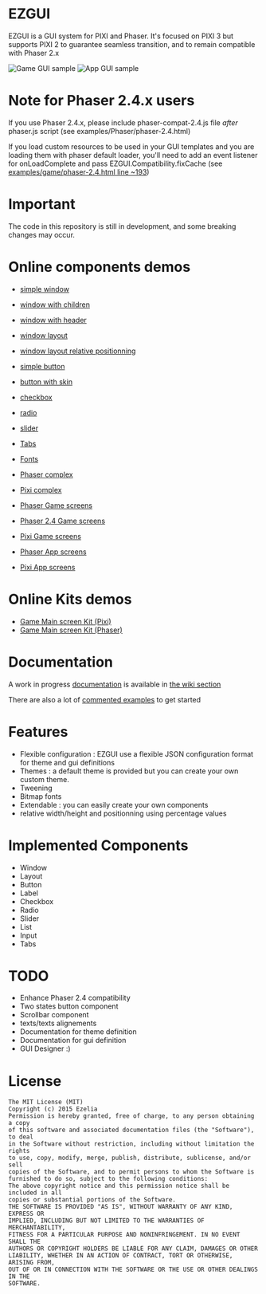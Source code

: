 ﻿EZGUI 
=====
EZGUI is a GUI system for PIXI and Phaser.
It's focused on PIXI 3 but supports PIXI 2 to guarantee seamless transition, and to remain compatible with Phaser 2.x

![Game GUI sample](http://ezgui.ezelia.com/img/ezgui-game-optimized2.gif) ![App GUI sample](http://ezgui.ezelia.com/img/ezgui-app-optimized2.gif) 


Note for Phaser 2.4.x users
===========================
If you use Phaser 2.4.x, please include phaser-compat-2.4.js file *after* phaser.js script (see examples/Phaser/phaser-2.4.html)

If you load custom resources to be used in your GUI templates and you are loading them with phaser default loader, you'll need to add an event listener for onLoadComplete and pass EZGUI.Compatibility.fixCache (see [examples/game/phaser-2.4.html line ~193](examples/game/phaser-2.4.html#L193))


Important 
=========
The code in this repository is still in development, and some breaking changes may occur.


Online components demos
======================= 
 * [simple window](http://ezgui.ezelia.com/examples/01-window/1-simple.html)
 * [window with children](http://ezgui.ezelia.com/examples/01-window/2-children.html)
 * [window with header](http://ezgui.ezelia.com/examples/01-window/3-header.html)
 * [window layout](http://ezgui.ezelia.com/examples/01-window/4-layout.html)
 * [window layout relative positionning](http://ezgui.ezelia.com/examples/01-window/6-layout-relative-positions.html)
 * [simple button](http://ezgui.ezelia.com/examples/02-button/1-simple.html)
 * [button with skin](http://ezgui.ezelia.com/examples/02-button/2-skin.html)
 * [checkbox](http://ezgui.ezelia.com/examples/03-checkbox/1-list.html)
 * [radio](http://ezgui.ezelia.com/examples/04-radio/1-list.html)
 * [slider](http://ezgui.ezelia.com/examples/05-slider/1-horizontal.html)
 * [Tabs](http://ezgui.ezelia.com/examples/09-tabs/1.html)
 * [Fonts](http://ezgui.ezelia.com/examples/06-fonts/01.html)

 * [Phaser complex](http://ezgui.ezelia.com/examples/Phaser/)
 * [Pixi complex](http://ezgui.ezelia.com/examples/Pixi/)

 * [Phaser Game screens](http://ezgui.ezelia.com/examples/game/phaser.html)
 * [Phaser 2.4 Game screens](http://ezgui.ezelia.com/examples/game/phaser-2.4.html)

 * [Pixi Game screens](http://ezgui.ezelia.com/examples/game/pixi.html)

 * [Phaser App screens](http://ezgui.ezelia.com/examples/app/phaser.html)
 * [Pixi App screens](http://ezgui.ezelia.com/examples/app/pixi.html)

Online Kits demos
=================
 * [Game Main screen Kit (Pixi)](http://ezgui.ezelia.com/examples/kits/MainScreen-Pixi.html)
 * [Game Main screen Kit (Phaser)](http://ezgui.ezelia.com/examples/kits/MainScreen-Phaser.html)
 

Documentation
=============
A work in progress [documentation](https://github.com/Ezelia/EZGUI/wiki) is available in [the wiki section](https://github.com/Ezelia/EZGUI/wiki)

There are also a lot of [commented examples](https://github.com/Ezelia/EZGUI/tree/master/examples) to get started


Features
========
 * Flexible configuration : EZGUI use a flexible JSON configuration format for theme and gui definitions
 * Themes : a default theme is provided but you can create your own custom theme.
 * Tweening 
 * Bitmap fonts
 * Extendable : you can easily create your own components
 * relative width/height and positionning using percentage values 
 

Implemented Components
======================
 * Window 
 * Layout 
 * Button
 * Label
 * Checkbox
 * Radio
 * Slider
 * List 
 * Input
 * Tabs


TODO 
====
 * Enhance Phaser 2.4 compatibility
 * Two states button component
 * Scrollbar component
 * texts/texts alignements 
 * Documentation for theme definition
 * Documentation for gui definition
 * GUI Designer :)





License
=======

```
The MIT License (MIT)
Copyright (c) 2015 Ezelia
Permission is hereby granted, free of charge, to any person obtaining a copy
of this software and associated documentation files (the "Software"), to deal
in the Software without restriction, including without limitation the rights
to use, copy, modify, merge, publish, distribute, sublicense, and/or sell
copies of the Software, and to permit persons to whom the Software is
furnished to do so, subject to the following conditions:
The above copyright notice and this permission notice shall be included in all
copies or substantial portions of the Software.
THE SOFTWARE IS PROVIDED "AS IS", WITHOUT WARRANTY OF ANY KIND, EXPRESS OR
IMPLIED, INCLUDING BUT NOT LIMITED TO THE WARRANTIES OF MERCHANTABILITY,
FITNESS FOR A PARTICULAR PURPOSE AND NONINFRINGEMENT. IN NO EVENT SHALL THE
AUTHORS OR COPYRIGHT HOLDERS BE LIABLE FOR ANY CLAIM, DAMAGES OR OTHER
LIABILITY, WHETHER IN AN ACTION OF CONTRACT, TORT OR OTHERWISE, ARISING FROM,
OUT OF OR IN CONNECTION WITH THE SOFTWARE OR THE USE OR OTHER DEALINGS IN THE
SOFTWARE.
```
